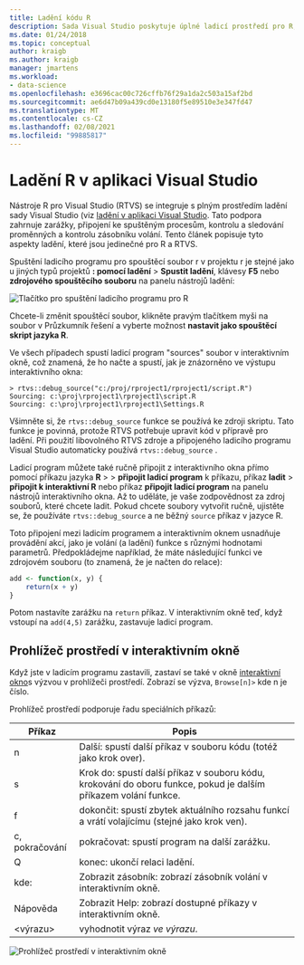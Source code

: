 ```yaml
---
title: Ladění kódu R
description: Sada Visual Studio poskytuje úplné ladicí prostředí pro R, včetně zarážek, připojení, zásobníku volání a kontrol proměnných.
ms.date: 01/24/2018
ms.topic: conceptual
author: kraigb
ms.author: kraigb
manager: jmartens
ms.workload:
- data-science
ms.openlocfilehash: e3696cac00c726cffb76f29a1da2c503a15af2bd
ms.sourcegitcommit: ae6d47b09a439cd0e13180f5e89510e3e347fd47
ms.translationtype: MT
ms.contentlocale: cs-CZ
ms.lasthandoff: 02/08/2021
ms.locfileid: "99885817"
---
```

# <a name="debug-r-in-visual-studio"></a>Ladění R v aplikaci Visual Studio

Nástroje R pro Visual Studio (RTVS) se integruje s plným prostředím ladění sady Visual Studio (viz [ladění v aplikaci Visual Studio](../debugger/debugger-feature-tour.md). Tato podpora zahrnuje zarážky, připojení ke spuštěným procesům, kontrolu a sledování proměnných a kontrolu zásobníku volání. Tento článek popisuje tyto aspekty ladění, které jsou jedinečné pro R a RTVS.

Spuštění ladicího programu pro spouštěcí soubor r v projektu r je stejné jako u jiných typů projektů **: pomocí ladění**  >  **Spustit ladění**, klávesy **F5** nebo **zdrojového spouštěcího souboru** na panelu nástrojů ladění:

![Tlačítko pro spuštění ladicího programu pro R](media/debugger-start-button.png)

Chcete-li změnit spouštěcí soubor, klikněte pravým tlačítkem myši na soubor v Průzkumník řešení a vyberte možnost **nastavit jako spouštěcí skript jazyka R**.

Ve všech případech spustí ladicí program "sources" soubor v interaktivním okně, což znamená, že ho načte a spustí, jak je znázorněno ve výstupu interaktivního okna:

```output
> rtvs::debug_source("c:/proj/rproject1/rproject1/script.R")
Sourcing: c:\proj\rproject1\rproject1\script.R
Sourcing: c:\proj\rproject1\rproject1\Settings.R
```

Všimněte si, že `rtvs::debug_source` funkce se používá ke zdroji skriptu. Tato funkce je povinná, protože RTVS potřebuje upravit kód v přípravě pro ladění. Při použití libovolného RTVS zdroje a připojeného ladicího programu Visual Studio automaticky používá `rtvs::debug_source` .

Ladicí program můžete také ručně připojit z interaktivního okna přímo pomocí příkazu jazyka **R**  >    >  **připojit ladicí program** k příkazu, příkaz **ladit**  >  **připojit k interaktivní R** nebo příkaz **připojit ladicí program** na panelu nástrojů interaktivního okna. Až to uděláte, je vaše zodpovědnost za zdroj souborů, které chcete ladit. Pokud chcete soubory vytvořit ručně, ujistěte se, že používáte `rtvs::debug_source` a ne běžný `source` příkaz v jazyce R.

Toto připojení mezi ladicím programem a interaktivním oknem usnadňuje provádění akcí, jako je volání (a ladění) funkce s různými hodnotami parametrů. Předpokládejme například, že máte následující funkci ve zdrojovém souboru (to znamená, že je načten do relace):

```R
add <- function(x, y) {
    return(x + y)
}
```

Potom nastavíte zarážku na `return` příkaz. V interaktivním okně teď, když vstoupí na `add(4,5)` zarážku, zastavuje ladicí program.

## <a name="environment-browser-in-the-interactive-window"></a>Prohlížeč prostředí v interaktivním okně

Když jste v ladicím programu zastavili, zastaví se také v okně [interaktivní okno](interactive-repl-for-r-in-visual-studio.md)s výzvou v prohlížeči prostředí. Zobrazí se výzva, `Browse[n]>` kde n je číslo.

Prohlížeč prostředí podporuje řadu speciálních příkazů:

| Příkaz | Popis |
| --- | --- |
| n | Další: spustí další příkaz v souboru kódu (totéž jako krok over). |
| s | Krok do: spustí další příkaz v souboru kódu, krokování do oboru funkce, pokud je dalším příkazem volání funkce. |
| f | dokončit: spustí zbytek aktuálního rozsahu funkcí a vrátí volajícímu (stejné jako krok ven). |
| c, pokračování | pokračovat: spustí program na další zarážku. |
| Q | konec: ukončí relaci ladění. |
| kde: | Zobrazit zásobník: zobrazí zásobník volání v interaktivním okně. |
| Nápověda | Zobrazit Help: zobrazí dostupné příkazy v interaktivním okně. |
| &lt;výrazu&gt; | vyhodnotit výraz *ve výrazu*. |

![Prohlížeč prostředí v interaktivním okně](media/debugger-environment-browser.png)
